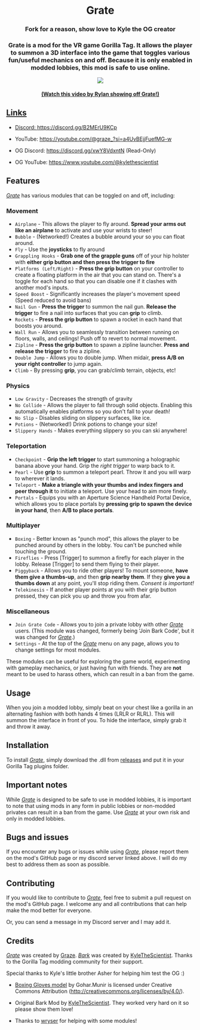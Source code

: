 <h1 align="center">Grate</h1>
<h3 align="center">Fork for a reason, show love to Kyle the OG creator</h2>

<h3 align="center">Grate is a mod for the VR game Gorilla Tag. It allows the player to summon a 3D interface into the game that toggles various fun/useful mechanics on and off. Because it is only enabled in modded lobbies, this mod is safe to use online.</h1>

<p align="center">
    <a href="https://youtu.be/ZAYFbcq63nc"><img width="auto" height="auto" src="https://github.com/The-Graze/Grate/blob/master/Art/GrateArt.png?raw=true">
</p>
<h4 align="center">(Watch this video by Rylan showing off Grate!)</h1>


## Links

* Discord: https://discord.gg/B2MErU9KCp
* YouTube: https://youtube.com/@graze_?si=a4UvBEjjFuefMG-w

* OG Discord: https://discord.gg/xwY8VdxntN (Read-Only)
* OG YouTube: https://www.youtube.com/@kylethescientist

## Features
[*Grate*](https://github.com/The-Graze/Grate) has various modules that can be toggled on and off, including:

### Movement
* `Airplane` - This allows the player to fly around. **Spread your arms out like an airplane** to activate and use your wrists to steer!
* `Bubble` - (Networked!) Creates a bubble around your so you can float around.
* `Fly` - Use the **joysticks** to fly around
* `Grappling Hooks` - **Grab one of the grapple guns** off of your hip holster with **either grip button and then press the trigger to fire**
* `Platforms (Left/Right)` - **Press the grip button** on your controller to create a floating platform in the air that you can stand on. There's a toggle for each hand so that you can disable one if it clashes with another mod's inputs.
* `Speed Boost` - Significantly increases the player's movement speed (Speed reduced to avoid bans)
* `Nail Gun` - **Press the trigger** to summon the nail gun. **Release the trigger** to fire a nail into surfaces that you can **grip** to climb.
* `Rockets` - **Press the grip button** to spawn a rocket in each hand that boosts you around.
* `Wall Run` - Allows you to seamlessly transition between running on floors, walls, and ceilings! Push off to revert to normal movement.
* `Zipline` - **Press the grip button** to spawn a zipline launcher. **Press and release the trigger** to fire a zipline.
* `Double Jump` - Allows you to double jump. When midair, **press A/B on your right controller** to jump again.
* `Climb` - By pressing **grip**, you can grab/climb terrain, objects, etc! 
### Physics
* `Low Gravity` - Decreases the strength of gravity
* `No Collide` - Allows the player to fall through solid objects. Enabling this automatically enables platforms so you don't fall to your death!
* `No Slip` - Disables sliding on slippery surfaces, like ice.
* `Potions` - (Networked!) Drink potions to change your size!
* `Slippery Hands` - Makes everything slippery so you can ski anywhere!
### Teleportation
* `Checkpoint` - **Grip the left trigger** to start summoning a holographic banana above your hand. Grip the *right trigger* to warp back to it.
* `Pearl` - Use **grip** to summon a teleport pearl. Throw it and you will warp to wherever it lands.
* `Teleport` - **Make a triangle with your thumbs and index fingers and peer through it** to initiate a teleport. Use your head to aim more finely.
* `Portals` - Equips you with an Aperture Science Handheld Portal Device, which allows you to place portals by **pressing grip to spawn the device in your hand**, then **A/B to place portals**.
### Multiplayer
* `Boxing` - Better known as "punch mod", this allows the player to be punched around by others in the lobby. You can't be punched while touching the ground.
* `Fireflies` - Press [Trigger] to summon a firefly for each player in the lobby. Release [Trigger] to send them flying to their player.
* `Piggyback` - Allows you to ride other players! To mount someone, **have them give a thumbs-up**, and then **grip nearby them**. If they **give you a thumbs down** at any point, you'll stop riding them. *Consent is important!*
* `Telekinesis` - If another player points at you with their grip button pressed, they can
  pick you up and throw you from afar.
### Miscellaneous
* `Join Grate Code` - Allows you to join a private lobby with other [*Grate*](https://github.com/The-Graze/Grate) users. (This module was changed, formerly being 'Join Bark Code', but it was changed for [*Grate*](https://github.com/The-Graze/Grate).)
* `Settings` - At the top of the [*Grate*](https://github.com/The-Graze/Grate) menu on any page, allows you to change settings for most modules.

These modules can be useful for exploring the game world, experimenting with gameplay mechanics, or just having fun with friends. They are **not** meant to be used to harass others, which can result in a ban from the game.

## Usage
When you join a modded lobby, simply beat on your chest like a gorilla in an alternating fashion with both hands 4 times (LRLR or RLRL). This will summon the interface in front of you. To hide the interface, simply grab it and throw it away.

## Installation
To install [*Grate*](https://github.com/The-Graze/Grate), simply download the .dll from [releases](https://github.com/The-Graze/Grate/releases) and put it in your Gorilla Tag plugins folder.

## Important notes

While [*Grate*](https://github.com/The-Graze/Grate) is designed to be safe to use in modded lobbies, it is important to note that using mods in any form in public lobbies or non-modded privates can result in a ban from the game. Use [*Grate*](https://github.com/The-Graze/Grate) at your own risk and only in modded lobbies.

## Bugs and issues
If you encounter any bugs or issues while using [*Grate*](https://github.com/The-Graze/Grate), please report them on the mod's GitHub page or my discord server linked above. I will do my best to address them as soon as possible. 

## Contributing
If you would like to contribute to [*Grate*](https://github.com/The-Graze/Grate), feel free to submit a pull request on the mod's GitHub page. I welcome any and all contributions that can help make the mod better for everyone.

Or, you can send a message in my Discord server and I may add it.

## Credits
[*Grate*](https://github.com/The-Graze/Grate) was created by [Graze](https://github.com/The-Graze). 
[*Bark*](https://github.com/KyleTheScientist/Bark) was created by [KyleTheScientist](https://www.github.com/KyleTheScientist). 
Thanks to the Gorilla Tag modding community for their support.

Special thanks to Kyle's little brother Asher for helping him test the OG :)

* [Boxing Gloves model](https://skfb.ly/6XOUS) by Gohar.Munir is licensed under Creative Commons Attribution (http://creativecommons.org/licenses/by/4.0/).

* Original Bark Mod by [KyleTheScientist](https://www.github.com/KyleTheScientist). They worked very hard on it so please show them love!

* Thanks to [wryser](https://www.github.com/wryser) for helping with some modules!
